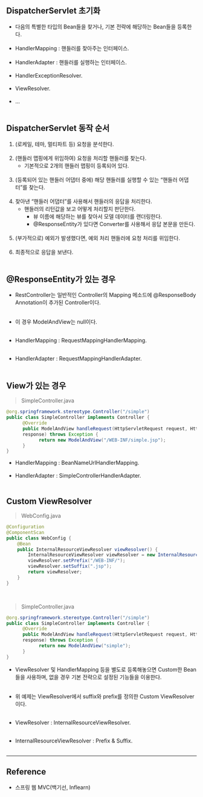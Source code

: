 DispatcherServlet 초기화
------------------------

-	다음의 특별한 타입의 Bean들을 찾거나, 기본 전략에 해당하는 Bean들을 등록한다.<br><br>
-	HandlerMapping : 핸들러를 찾아주는 인터페이스.<br><br>
-	HandlerAdapter : 핸들러를 실행하는 인터페이스.<br><br>
-	HandlerExceptionResolver.<br><br>
-	ViewResolver.<br><br>
-	...<br><br>

DispatcherServlet 동작 순서
---------------------------

1.	(로케일, 테마, 멀티파트 등) 요청을 분석한다.<br><br>
2.	(핸들러 맵핑에게 위임하여) 요청을 처리할 핸들러를 찾는다.
	-	기본적으로 2개의 핸들러 맵핑이 등록되어 있다.<br><br>
3.	(등록되어 있는 핸들러 어댑터 중에) 해당 핸들러를 실행할 수 있는 “핸들러 어댑터”를 찾는다.<br><br>
4.	찾아낸 “핸들러 어댑터”를 사용해서 핸들러의 응답을 처리한다.
	-	핸들러의 리턴값을 보고 어떻게 처리할지 판단한다.
		-	뷰 이름에 해당하는 뷰를 찾아서 모델 데이터를 랜더링한다.
		-	@ResponseEntity가 있다면 Converter를 사용해서 응답 본문을 만든다.<br><br>
5.	(부가적으로) 예외가 발생했다면, 예외 처리 핸들러에 요청 처리를 위임한다.<br><br>
6.	최종적으로 응답을 보낸다.<br><br>

@ResponseEntity가 있는 경우
---------------------------

-	RestController는 일반적인 Controller의 Mapping 메소드에 @ResponseBody Annotation이 추가된 Controller이다.<br><br>

-	이 경우 ModelAndView는 null이다.<br><br>

-	HandlerMapping : RequestMappingHandlerMapping.<br><br>

-	HandlerAdapter : RequestMappingHandlerAdapter.<br><br>

View가 있는 경우
----------------

> SimpleController.java

```java
@org.springframework.stereotype.Controller("/simple")
public class SimpleController implements Controller {
      @Override
      public ModelAndView handleRequest(HttpServletRequest request, HttpServletResponse
      response) throws Exception {
            return new ModelAndView("/WEB-INF/simple.jsp");
      }
}
```

-	HandlerMapping : BeanNameUrlHandlerMapping.<br><br>
-	HandlerAdapter : SimpleControllerHandlerAdapter.<br><br>

Custom ViewResolver
-------------------

> WebConfig.java

```java
@Configuration
@ComponentScan
public class WebConfig {
    @Bean
    public InternalResourceViewResolver viewResolver() {
        InternalResourceViewResolver viewResolver = new InternalResourceViewResolver();
        viewResolver.setPrefix("/WEB-INF/");
        viewResolver.setSuffix(".jsp");
        return viewResolver;
    }
}
```

<br>

> SimpleController.java

```java
@org.springframework.stereotype.Controller("/simple")
public class SimpleController implements Controller {
      @Override
      public ModelAndView handleRequest(HttpServletRequest request, HttpServletResponse
      response) throws Exception {
            return new ModelAndView("simple");
      }
}
```

-	ViewResolver 및 HandlerMapping 등을 별도로 등록해놓으면 Custom한 Bean들을 사용하며, 없을 경우 기본 전략으로 설정된 기능들을 이용한다.<br><br>

-	위 예제는 ViewResolver에서 suffix와 prefix를 정의한 Custom ViewResolver이다.<br><br>

-	ViewResolver : InternalResourceViewResolver.<br><br>

-	InternalResourceViewResolver : Prefix & Suffix.<br><br>

---

Reference
---------

-	스프링 웹 MVC(백기선, Inflearn)

